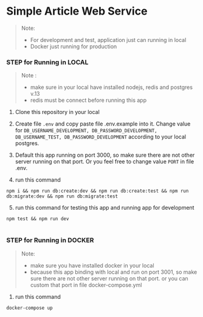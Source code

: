 # Simple Article Web Service

> Note:
> - For development and test, application just can running in local
> - Docker just running for production

### STEP for Running in LOCAL
> Note :
> - make sure in your local have installed nodejs, redis and postgres v.13 
> - redis must be connect before running this app

1. Clone this repository in your local

2. Create file ```.env``` and copy paste file .env.example into it. Change value for 
``` DB_USERNAME_DEVELOPMENT, DB_PASSWORD_DEVELOPMENT, DB_USERNAME_TEST, DB_PASSWORD_DEVELOPMENT ``` 
according to your local postgres.

3. Default this app running on port 3000, so make sure there are not other server running on that port. Or you feel free to change value ```PORT``` in file .env.

4.  run this command 
```
npm i && npm run db:create:dev && npm run db:create:test && npm run db:migrate:dev && npm run db:migrate:test
```

5. run this command for testing this app and running app for development
```
npm test && npm run dev
```
#
### STEP for Running in DOCKER
> Note:
> - make sure you have installed docker in your local
> - because this app binding with local and run on port 3001, so make sure there are not other server running on that port. or you can custom that port in file docker-compose.yml
1. run this command 
```
docker-compose up
```